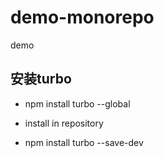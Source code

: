 # demo-monorepo
demo

## 安装turbo
- npm install turbo --global
* install in repository
- npm install turbo --save-dev